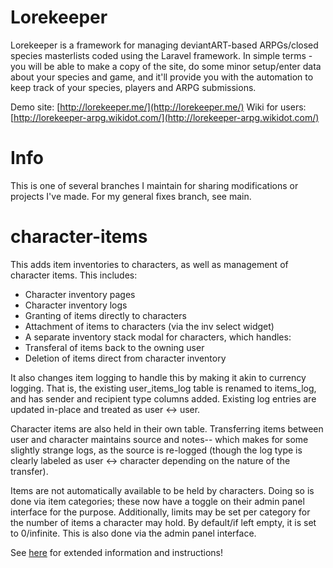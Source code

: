 # Lorekeeper

Lorekeeper is a framework for managing deviantART-based ARPGs/closed species masterlists coded using the Laravel framework. In simple terms - you will be able to make a copy of the site, do some minor setup/enter data about your species and game, and it'll provide you with the automation to keep track of your species, players and ARPG submissions.

Demo site: [http://lorekeeper.me/](http://lorekeeper.me/)
Wiki for users: [http://lorekeeper-arpg.wikidot.com/](http://lorekeeper-arpg.wikidot.com/)

# Info

This is one of several branches I maintain for sharing modifications or projects I've made. For my general fixes branch, see main.

# character-items

This adds item inventories to characters, as well as management of character items. This includes:

* Character inventory pages
* Character inventory logs
* Granting of items directly to characters
* Attachment of items to characters (via the inv select widget)
* A separate inventory stack modal for characters, which handles:
* Transferal of items back to the owning user
* Deletion of items direct from character inventory

It also changes item logging to handle this by making it akin to currency logging. That is, the existing user_items_log table is renamed to items_log, and has sender and recipient type columns added. Existing log entries are updated in-place and treated as user <-> user.

Character items are also held in their own table. Transferring items between user and character maintains source and notes-- which makes for some slightly strange logs, as the source is re-logged (though the log type is clearly labeled as user <-> character depending on the nature of the transfer).

Items are not automatically available to be held by characters. Doing so is done via item categories; these now have a toggle on their admin panel interface for the purpose. Additionally, limits may be set per category for the number of items a character may hold. By default/if left empty, it is set to 0/infinite. This is also done via the admin panel interface.

See [here](http://wiki.lorekeeper.me/index.php?title=Extensions:Character_Items) for extended information and instructions!